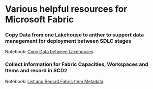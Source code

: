 # Various helpful resources for Microsoft Fabric


### Copy Data from one Lakehouse to anther to support data management for deployment between SDLC stages

Notebook: [Copy Data between Lakehouses](./notebooks/CopyDataForSDLC.ipynb)

### Collect information for Fabric Capacities, Workspaces and Items and record in SCD2

Notebook: [List and Reocrd Fabric Item Metadata](./notebooks/ListCapacityWorkspaceItems.ipynb)
